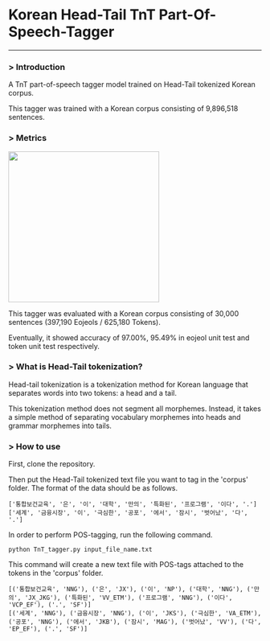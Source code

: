 # Korean Head-Tail TnT Part-Of-Speech-Tagger
---

### > Introduction
A TnT part-of-speech tagger model trained on Head-Tail tokenized Korean corpus.

This tagger was trained with a Korean corpus consisting of 9,896,518 sentences.


### > Metrics
<img src="https://i.ibb.co/1Jbqpvx/TnT.png" width=300>

This tagger was evaluated with a Korean corpus consisting of 30,000 sentences (397,190 Eojeols / 625,180 Tokens).

Eventually, it showed accuracy of 97.00%, 95.49% in eojeol unit test and token unit test respectively.


### > What is Head-Tail tokenization?
Head-tail tokenization is a tokenization method for Korean language that separates words into two tokens: a head and a tail.

This tokenization method does not segment all morphemes. Instead, it takes a simple method of separating vocabulary morphemes into heads and grammar morphemes into tails.



### > How to use
First, clone the repository. 

Then put the Head-Tail tokenized text file you want to tag in the 'corpus' folder. The format of the data should be as follows.
```
['통합보건교육', '은', '이', '대학', '만의', '특화된', '프로그램', '이다', '.']
['세계', '금융시장', '이', '극심한', '공포', '에서', '잠시', '벗어났', '다', '.']
```


In order to perform POS-tagging, run the following command.
```
python TnT_tagger.py input_file_name.txt
```


This command will create a new text file with POS-tags attached to the tokens in the 'corpus' folder. 
```
[('통합보건교육', 'NNG'), ('은', 'JX'), ('이', 'NP'), ('대학', 'NNG'), ('만의', 'JX_JKG'), ('특화된', 'VV_ETM'), ('프로그램', 'NNG'), ('이다', 'VCP_EF'), ('.', 'SF')]
[('세계', 'NNG'), ('금융시장', 'NNG'), ('이', 'JKS'), ('극심한', 'VA_ETM'), ('공포', 'NNG'), ('에서', 'JKB'), ('잠시', 'MAG'), ('벗어났', 'VV'), ('다', 'EP_EF'), ('.', 'SF')]
```



